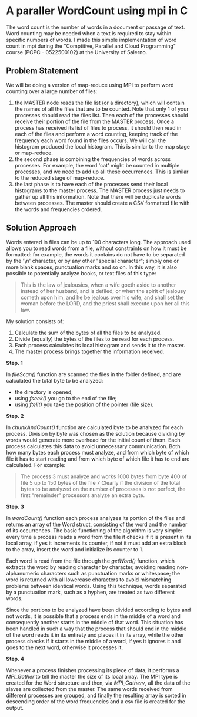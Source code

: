 # A paraller WordCount using mpi in C

The word count is the number of words in a document or passage of text. Word counting may be needed when a text is required to stay within specific numbers of words.
I made this simple implementation of word count in mpi during the "Comptitive, Parallel and Cloud Programming" course (PCPC - 0522500102) at the University of Salerno.

## Problem Statement

We will be doing a version of map-reduce using MPI to perform word counting over a large number of files:
1. the MASTER node reads the file list (or a directory), which will contain the names of all the files that are to be counted. Note that only 1 of your processes should read the files list. Then each of the processes should receive their portion of the file from the MASTER process. Once a process has received its list of files to process, it should then read in each of the files and perform a word counting, keeping track of the frequency each word found in the files occurs. We will call the histogram produced the local histogram. This is similar to the map stage or map-reduce.
2. the second phase is combining the frequencies of words across processes. For example, the word 'cat' might be counted in multiple processes, and we need to add up all these occurrences. This is similar to the reduced stage of map-reduce.
3. the last phase is to have each of the processes send their local histograms to the master process. The MASTER process just needs to gather up all this information. Note that there will be duplicate words between processes. The master should create a CSV formatted file with the words and frequencies ordered.

## Solution Approach

Words entered in files can be up to 100 characters long. The approach used allows you to read words from a file, without constraints on how it must be formatted: for example, the words it contains do not have to be separated by the '\n' character, or by any other "special character"; simply one or more blank spaces, punctuation marks and so on.
In this way, it is also possible to potentially analyze books, or text files of this type:

> This is the law of jealousies, when a wife goeth aside to another
> instead of her husband, and is defiled; or when the spirit of
> jealousy cometh upon him, and he be jealous over his wife, and shall
> set the woman before the LORD, and the priest shall execute upon her
> all this law.

My solution consists of:
1. Calculate the sum of the bytes of all the files to be analyzed.
2. Divide (equally) the bytes of the files to be read for each process.
3. Each process calculates its local histogram and sends it to the master.
4. The master process brings together the information received.

**Step. 1**

In *fileScan()* function are scanned the files in the folder defined, and are calculated the total byte to be analyzed:
- the directory is opened;
- using *fseek()* you go to the end of the file;
- using *ftell()* you take the position of the pointer (file size).

**Step. 2**

In *chunkAndCount()* function are calculated byte to be analyzed for each process. Division by byte was chosen as the solution because dividing by words would generate more overhead for the initial count of them. Each process calculates this data to avoid unnecessary communication. Both how many bytes each process must analyze, and from which byte of which file it has to start reading and from which byte of which file it has to end are calculated.
For example:
> The process 3 must analyze and works 1000 bytes from byte 400 of file 5 up to 150 bytes of the file 7
Clearly if the division of the total bytes to be analyzed on the number of processes is not perfect, the first "remainder" processors analyze an extra byte.

**Step. 3**

In *wordCount()* function each process analyzes its portion of the files and returns an array of the Word struct, consisting of the word and the number of its occurrences. The basic functioning of the algorithm is very simple: every time a process reads a word from the file it checks if it is present in its local array, if yes it increments its counter, if not it must add an extra block to the array, insert the word and initialize its counter to 1.

Each word is read from the file through the *getWord()* function, which extracts the word by reading character by character, avoiding reading non-alphanumeric characters such as punctuation marks or whitespace; the word is returned with all lowercase characters to avoid mismatching problems between identical words. Using this technique, words separated by a punctuation mark, such as a hyphen, are treated as two different words.

Since the portions to be analyzed have been divided according to bytes and not words, it is possible that a process ends in the middle of a word and consequently another starts in the middle of that word. This situation has been handled in such a way that the process that should end in the middle of the word reads it in its entirety and places it in its array, while the other process checks if it starts in the middle of a word, if yes it ignores it and goes to the next word, otherwise it processes it.

**Step. 4**

Whenever a process finishes processing its piece of data, it performs a *MPI_Gather* to tell the master the size of its local array. The MPI type is created for the Word structure and then, via *MPI_Gatherv*, all the data of the slaves are collected from the master. The same words received from different processes are grouped, and finally the resulting array is sorted in descending order of the word frequencies and a csv file is created for the output.


